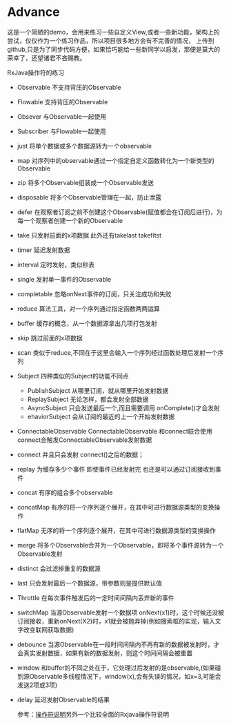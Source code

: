 # Advance
   这是一个简陋的demo，会用来练习一些自定义View,或者一些新功能，架构上的尝试，仅仅作为一个练习作品，所以项目很多地方会有不完善的情况，
   上传到github,只是为了同步代码方便，如果恰巧能给一些新同学以启发，那便是莫大的荣幸了，还望诸君不吝赐教。

       
RxJava操作符的练习

*  Observable    不支持背压的Observable
*  Flowable      支持背压的Observable
*  Obsever       与Observable一起使用
*  Subscriber    与Flowable一起使用   
*  just          将单个数据或多个数据源转为一个observable
*  map           对序列中的observable通过一个指定自定义函数转化为一个新类型的Observable
*  zip           将多个Observable组装成一个Observable发送
*  disposable    将多个Observable管理在一起，防止泄露
*  defer         在观察者订阅之前不创建这个Observable(赋值都会在订阅后进行)，为每一个观察者创建一个新的Observable
*  take         只发射前面的x项数据 此外还有takelast  takefitst
*  timer        延迟发射数据
*  interval     定时发射，类似秒表
*  single       发射单一事件的Observable
*  completable  忽略onNext事件的订阅，只关注成功和失败
*  reduce       算法工具，对一个序列通过指定函数两两运算
*  buffer       缓存的概念，从一个数据源拿出几项打包发射
*  skip         跳过前面的x项数据
*  scan         类似于reduce,不同在于这里会输入一个序列经过函数处理后发射一个序列
*  Subject      四种类似的Subject的功能不同点
   * PublishSubject   从哪里订阅，就从哪里开始发射数据
   * ReplaySubject    无论怎样，都会发射全部数据
   * AsyncSubject     只会发送最后一个,而且需要调用 onComplete()才会发射
   * ehaviorSubject  会从订阅的最近的上一个开始发射数据
*  ConnectableObservable    ConnectableObservable 和connect联合使用  connect会触发ConnectableObservable发射数据
*  connect       并且只会发射 connect()之后的数据；
*  replay       为缓存多少个事件 即使事件已经发射完  也还是可以通过订阅接收到事件
*  concat       有序的组合多个observable
*  concatMap    有序的将一个序列逐个展开，在其中可进行数据源类型的变换操作
*  flatMap      无序的将一个序列逐个展开，在其中可进行数据源类型的变换操作
*  merge        将多个Observable合并为一个Observable，即将多个事件源转为一个Observable发射
*  distinct     会过滤掉重复的数据源
*  last         只会发射最后一个数据源，带参数则是提供默认值
*  Throttle     在每次事件触发后的一定时间间隔内丢弃新的事件
*  switchMap    当源Observable发射一个数据项 onNext(x1)时，这个时候还没被订阅接收，重新onNext(X2)时，x1就会被抛弃掉(例如搜索框的实现，输入文字改变联网获取数据)
*  debounce     当源Observable在一段时间间隔内不再有新的数据被发射时，才会真实发射数据，如果有新的数据发射，则这个时间间隔会被重置
*  window       和buffer的不同之处在于，它处理过后发射的是observable,(如果碰到源Observable多线程情况下，window(x),会有失误的情况，如x=3,可能会发送2项或3项)
*  delay        延迟发射Observable的结果

    参考：[操作符说明](https://www.zhihu.com/question/32209660?sort=created)另外一个比较全面的Rxjava操作符说明